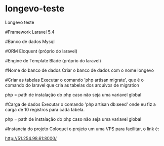 # longevo-teste
Longevo teste

#Framework
Laravel 5.4

#Banco de dados
Mysql

#ORM
Eloquent (próprio do laravel)

#Engine de Template 
Blade (próprio do laravel)

#Nome do banco de dados 
Criar o banco de dados com o nome longevo

#Criar as tabelas
Executar o comando 'php artisan migrate', que é o comando do laravel que cria as tabelas dos arquivos de migration

php = path de instalação do php caso não seja uma variavel global

#Carga de dados
Executar o comando 'php artisan db:seed' onde eu fiz a carga de 10 registros para cada tabela.

php = path de instalação do php caso não seja uma variavel global


#Instancia do projeto
Coloquei o projeto um uma VPS para facilitar, o link é:

http://51.254.98.61:8000/



